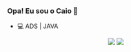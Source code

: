 ### Opa! Eu sou o Caio 👋

- 💻 ADS | JAVA

<div align="center">
  <a href="https://github.com/ctncaio">

  
</div>

  <div> 
    <p align="center">
  <a href="https://instagram.com/ctncaio" target="_blank"><img src="https://img.shields.io/badge/-Instagram-%23E4405F?style=for-the-badge&logo=instagram&logoColor=white" target="_blank"></a>
  <a href = "mailto:ctncaio.sb@gmail.com"><img src="https://img.shields.io/badge/-Gmail-%23333?style=for-the-badge&logo=gmail&logoColor=white" target="_blank"></a>
</div>

  
